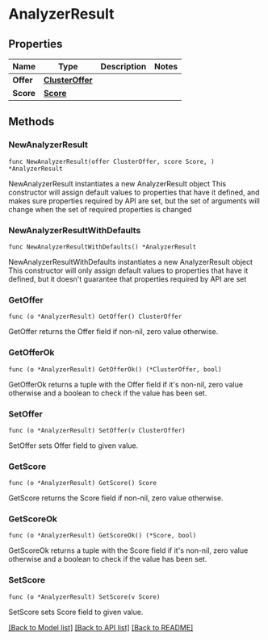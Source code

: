# AnalyzerResult

## Properties

Name | Type | Description | Notes
------------ | ------------- | ------------- | -------------
**Offer** | [**ClusterOffer**](ClusterOffer.md) |  | 
**Score** | [**Score**](Score.md) |  | 

## Methods

### NewAnalyzerResult

`func NewAnalyzerResult(offer ClusterOffer, score Score, ) *AnalyzerResult`

NewAnalyzerResult instantiates a new AnalyzerResult object
This constructor will assign default values to properties that have it defined,
and makes sure properties required by API are set, but the set of arguments
will change when the set of required properties is changed

### NewAnalyzerResultWithDefaults

`func NewAnalyzerResultWithDefaults() *AnalyzerResult`

NewAnalyzerResultWithDefaults instantiates a new AnalyzerResult object
This constructor will only assign default values to properties that have it defined,
but it doesn't guarantee that properties required by API are set

### GetOffer

`func (o *AnalyzerResult) GetOffer() ClusterOffer`

GetOffer returns the Offer field if non-nil, zero value otherwise.

### GetOfferOk

`func (o *AnalyzerResult) GetOfferOk() (*ClusterOffer, bool)`

GetOfferOk returns a tuple with the Offer field if it's non-nil, zero value otherwise
and a boolean to check if the value has been set.

### SetOffer

`func (o *AnalyzerResult) SetOffer(v ClusterOffer)`

SetOffer sets Offer field to given value.


### GetScore

`func (o *AnalyzerResult) GetScore() Score`

GetScore returns the Score field if non-nil, zero value otherwise.

### GetScoreOk

`func (o *AnalyzerResult) GetScoreOk() (*Score, bool)`

GetScoreOk returns a tuple with the Score field if it's non-nil, zero value otherwise
and a boolean to check if the value has been set.

### SetScore

`func (o *AnalyzerResult) SetScore(v Score)`

SetScore sets Score field to given value.



[[Back to Model list]](../README.md#documentation-for-models) [[Back to API list]](../README.md#documentation-for-api-endpoints) [[Back to README]](../README.md)


